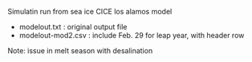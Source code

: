 Simulatin run from sea ice CICE los alamos model
- modelout.txt : original output file
- modelout-mod2.csv : include Feb. 29 for leap year, with header row

Note: issue in melt season with desalination
